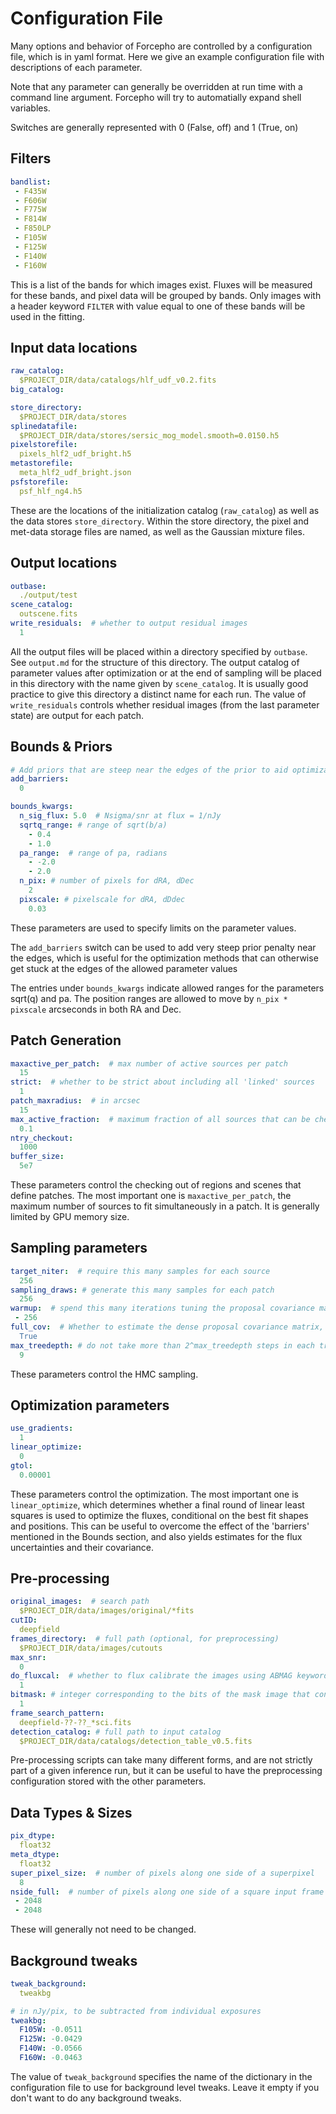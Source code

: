 # Configuration File


Many options and behavior of Forcepho are controlled by a configuration file,
which is in yaml format.  Here we give an example configuration file with
descriptions of each parameter.

Note that any parameter can generally be overridden at run time with a command
line argument. Forcepho will try to automatially expand shell variables.

Switches are generally represented with 0 (False, off) and 1 (True, on)

## Filters

```yaml
bandlist:
 - F435W
 - F606W
 - F775W
 - F814W
 - F850LP
 - F105W
 - F125W
 - F140W
 - F160W
```

This is a list of the bands for which images exist.  Fluxes will be measured for
these bands, and pixel data will be grouped by bands.  Only images with a header
keyword `FILTER` with value equal to one of these bands will be used in the
fitting.


## Input data locations

```yaml
raw_catalog:
  $PROJECT_DIR/data/catalogs/hlf_udf_v0.2.fits
big_catalog:

store_directory:
  $PROJECT_DIR/data/stores
splinedatafile:
  $PROJECT_DIR/data/stores/sersic_mog_model.smooth=0.0150.h5
pixelstorefile:
  pixels_hlf2_udf_bright.h5
metastorefile:
  meta_hlf2_udf_bright.json
psfstorefile:
  psf_hlf_ng4.h5
```

These are the locations of the initialization catalog (`raw_catalog`) as well as
the data stores `store_directory`. Within the store directory, the pixel and
met-data storage files are named, as well as the Gaussian mixture files.


## Output locations

```yaml
outbase:
  ./output/test
scene_catalog:
  outscene.fits
write_residuals:  # whether to output residual images
  1
```

All the output files will be placed within a directory specified by `outbase`.
See `output.md` for the structure of this directory. The output catalog of
parameter values after optimization or at the end of sampling will be placed in
this directory with the name given by `scene_catalog`. It is usually good
practice to give this directory a distinct name for each run.  The value of
`write_residuals` controls whether residual images (from the last parameter
state) are output for each patch.

## Bounds & Priors

```yaml
# Add priors that are steep near the edges of the prior to aid optimization
add_barriers:
  0

bounds_kwargs:
  n_sig_flux: 5.0  # Nsigma/snr at flux = 1/nJy
  sqrtq_range: # range of sqrt(b/a)
    - 0.4
    - 1.0
  pa_range:  # range of pa, radians
    - -2.0
    - 2.0
  n_pix: # number of pixels for dRA, dDec
    2
  pixscale: # pixelscale for dRA, dDdec
    0.03
```

These parameters are used to specify limits on the parameter values.

The `add_barriers` switch can be used to add very steep prior penalty near the
edges, which is useful for the optimization methods that can otherwise get stuck
at the edges of the allowed parameter values

The entries under `bounds_kwargs` indicate allowed ranges for the parameters
sqrt(q) and pa.  The position ranges are allowed to move by `n_pix * pixscale`
arcseconds in both RA and Dec.

## Patch Generation

```yaml
maxactive_per_patch:  # max number of active sources per patch
  15
strict:  # whether to be strict about including all 'linked' sources
  1
patch_maxradius:  # in arcsec
  15
max_active_fraction:  # maximum fraction of all sources that can be checked out at once
  0.1
ntry_checkout:
  1000
buffer_size:
  5e7
```

These parameters control the checking out of regions and scenes that define
patches. The most important one is `maxactive_per_patch`, the maximum number of
sources to fit simultaneously in a patch.  It is generally limited by GPU memory
size.

## Sampling parameters

```yaml
target_niter:  # require this many samples for each source
  256
sampling_draws: # generate this many samples for each patch
  256
warmup:  # spend this many iterations tuning the proposal covariance matrix
 - 256
full_cov:  # Whether to estimate the dense proposal covariance matrix, or just the diagonal.
  True
max_treedepth: # do not take more than 2^max_treedepth steps in each trajectory
  9
```

These parameters control the HMC sampling.

## Optimization parameters

```yaml
use_gradients:
  1
linear_optimize:
  0
gtol:
  0.00001
```

These parameters control the optimization.  The most important one is
`linear_optimize`, which determines whether a final round of linear least
squares is used to optimize the fluxes, conditional on the best fit shapes and
positions.  This can be useful to overcome the effect of the 'barriers'
mentioned in the Bounds section, and also yields estimates for the flux
uncertainties and their covariance.

## Pre-processing

```yaml
original_images:  # search path
  $PROJECT_DIR/data/images/original/*fits
cutID:
  deepfield
frames_directory:  # full path (optional, for preprocessing)
  $PROJECT_DIR/data/images/cutouts
max_snr:
  0
do_fluxcal:  # whether to flux calibrate the images using ABMAG keyword
  1
bitmask: # integer corresponding to the bits of the mask image that constitue "bad" pixels.
  1
frame_search_pattern:
  deepfield-??-??_*sci.fits
detection_catalog: # full path to input catalog
  $PROJECT_DIR/data/catalogs/detection_table_v0.5.fits
```

Pre-processing scripts can take many different forms, and are not strictly part of a given inference run, but it can be useful to have the preprocessing configuration stored with the other parameters.

## Data Types & Sizes

```yaml
pix_dtype:
  float32
meta_dtype:
  float32
super_pixel_size:  # number of pixels along one side of a superpixel
  8
nside_full:  # number of pixels along one side of a square input frame
 - 2048
 - 2048
```

These will generally not need to be changed.

## Background tweaks

```yaml
tweak_background:
  tweakbg

# in nJy/pix, to be subtracted from individual exposures
tweakbg:
  F105W: -0.0511
  F125W: -0.0429
  F140W: -0.0566
  F160W: -0.0463
```

The value of `tweak_background` specifies the name of the dictionary in the
configuration file to use for background level tweaks. Leave it empty if you
don't want to do any background tweaks.
